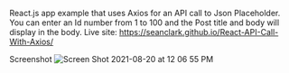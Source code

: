 React.js app example that uses Axios for an API call to Json
Placeholder. 
You can enter an Id number from 1 to 100 and the Post title
and body will display in the body.
Live site: https://seanclark.github.io/React-API-Call-With-Axios/ 

Screenshot
![Screen Shot 2021-08-20 at 12 06 55 PM](https://user-images.githubusercontent.com/21232289/130262018-aaafbff2-9b2d-48e9-8ec4-329ec925e23d.png)



